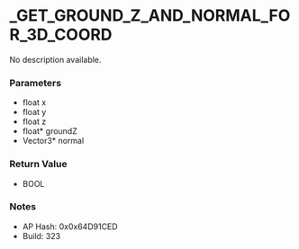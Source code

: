 # _GET_GROUND_Z_AND_NORMAL_FOR_3D_COORD

No description available.

### Parameters
* float x
* float y
* float z
* float* groundZ
* Vector3* normal

### Return Value
* BOOL

### Notes
* AP Hash: 0x0x64D91CED
* Build: 323

